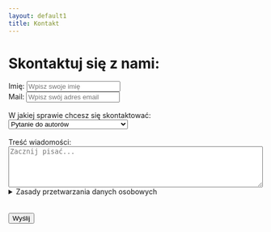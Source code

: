 ```yaml
---
layout: default1
title: Kontakt
---
```

<h1 class="p-4"> Skontaktuj się z nami:</h1>
<form action="/submit-form" method="post" class="-mt-8 bg-white shadow-sm max-w-[900px] sm:w-full p-6">
<div class="p-4">
    <!-- Pole tekstowe -->
    <label for="imie">Imię:</label>
    <input class="bg-greyBase shadow-inner shadow-amber-950 w-3/5 p-4 rounded-lg" type="text" id="imie" name="imie" placeholder="Wpisz swoje imię" required>
    <br>
    <label for="mail">Mail:</label>
    <input class="bg-greyBase shadow-inner shadow-amber-950 w-3/5 p-4 rounded-lg" type="text" id="mail" name="mail" placeholder="Wpisz swój adres email" required>
    <br><br>
    <!-- Pole wyboru z optgroup -->
    <label for="temat">W jakiej sprawie chcesz się skontaktować:</label>
    <select class="bg-greyBase shadow-inner shadow-amber-950 w-3/5 p-4 rounded-lg" id="temat" name="temat" required>
            <optgroup label="Pochwały">
                <option value="pytanie">Pytanie do autorów</option>
                <option value="wspolpraca">Współpraca</option>
                <option value="zespol">Dołącz do zespołu</option>
        </optgroup>
        <optgroup label="Skargi">
            <option value="blad">Zgłoś błąd na stronie</option>
            <option value="rodo">Zgłoś naruszenie praw autorskich</option>
        </optgroup>
        <option value="inne">Inne</option>
    </select>
    <br><br>
    <label for="tresc">Treść wiadomości:</label><br>
    <textarea class="bg-greyBase shadow-inner shadow-amber-950 w-full p-4 rounded-lg" id="tresc" name="tresc" rows="5" cols="60" placeholder="Zacznij pisać..." required></textarea>
    <br>
    <!-- Rozwijane zasady przetwarzania danych -->
        <details>
            <summary class="text-greyBaseDark">Zasady przetwarzania danych osobowych</summary>
            <p class="bg-greyBase rounded-lg">
                Administratorem Twoich danych osobowych jest firma XYZ. Dane są przetwarzane w celu realizacji zgłoszenia oraz w celach statystycznych. 
                Masz prawo dostępu do swoich danych, ich poprawiania, usunięcia lub ograniczenia przetwarzania. Więcej informacji znajdziesz w naszej 
                <a href="/polityka-prywatnosci">Polityce Prywatności</a>.
            </p>
        </details>
        <br>
    <br>
    <!-- Przycisk -->
    <button type="submit"
        class="max-w-[200px] max-h-[150px] px-6 red-yellow-button py-1 sm:px-10 md:px-16 sm:py-4 cursor-pointer rounded-full orangeShadow font-medium">
        Wyślij
    </button>
</div>
</form>
